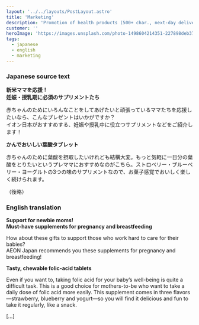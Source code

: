 ```yaml
---
layout: '../../layouts/PostLayout.astro'
title: 'Marketing'
description: 'Promotion of health products (500+ char., next-day delivery)'
customer: ''
heroImage: 'https://images.unsplash.com/photo-1498604214351-227898deb373?ixlib=rb-4.0.3&ixid=MnwxMjA3fDB8MHxwaG90by1wYWdlfHx8fGVufDB8fHx8&auto=format&fit=crop&w=2054&q=80'
tags:
  - japanese
  - english
  - marketing
---
```


### Japanese source text

<b>新米ママを応援！</br>
妊娠・授乳期に必須のサプリメントたち</b>

<p>赤ちゃんのためにいろんなことをしてあげたいと頑張っているママたちを応援したいなら、こんなプレゼントはいかがですか？</br>
イオン日本がおすすめする、妊娠や授乳中に役立つサプリメントなどをご紹介します！</p>

<b>かんでおいしい葉酸タブレット</b></br>
<p>赤ちゃんのために葉酸を摂取したいけれども結構大変。もっと気軽に一日分の葉酸をとりたいというプレママにおすすめなのがこちら。ストロベリー・ブルーベリー・ヨーグルトの3つの味のサプリメントなので、お菓子感覚でおいしく楽しく続けられます。</p>

（後略）

### English translation

<b>Support for newbie moms!</br>
Must-have supplements for pregnancy and breastfeeding</b>

<p>How about these gifts to support those who work hard to care for their babies?</br>
AEON Japan recommends you these supplements for pregnancy and breastfeeding!</p>

<b>Tasty, chewable folic-acid tablets</b></br>
<p>Even if you want to, taking folic acid for your baby’s well-being is quite a difficult task. This is a good choice for mothers-to-be who want to take a daily dose of folic acid more easily. This supplement comes in three flavors—strawberry, blueberry and yogurt—so you will find it delicious and fun to take it regularly, like a snack.</p>

[...]
